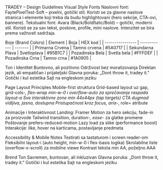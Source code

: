 TRADEY – Design Guidelines
Visual Style
Fonts
Naslovni font: FaytePixelTest-Soft – pixelni, gotički stil. Koristi se za glavne naslove stranica i elemente koji treba da budu highlightovani (hero sekcije, CTA-ovi, bannere).
Tekstualni font: Avara (Black/BoldItalic/Bold) – gotički, moderni stil. Koristi se za sav tekst, postove, profile, mini naslove. Intenzitet se bira prema važnosti sadržaja.

Boje (Brand Colors)
| Element | Boja | HEX kod |
| ---------------- | ------------ | ------- |
| Primarna Crvena | Tamno crvena | #5A0717 |
| Sekundarna Plava | Svetloplava | #95B1C7 |
| Pozadinska Bela | Svetla bela | #FFFDEF |
| Pozadinska Crna | Tamno crna | #1A0905 |

Ton i Identitet
Buntovno, ali pozitivno
Održivost bez moralizovanja
Direktan jezik, ali empatičan i prijateljski
Glavna poruka: „Dont throw it, tradey it."
Gotički i kul estetika
Sajt na engleskom jeziku

Page Layout Principles
Mobile-first struktura
Grid-based layout uz gap, grid-cols-_, flex-wrap
min-w-0 i overflow-auto za sprečavanje raspada layout-a
Sve interaktivne zone min 44x44px (tap targets)
CTA dugmad vidljiva, jasna, dostupna
Pristupačnost kroz focus, aria-_, role= atribute

Animacije i Interaktivnost
Landing: Framer Motion za hero sekciju, fade-in za proizvode
Tailwind transition, duration-_, ease-_ za glatke promene
Poštovanje prefers-reduced-motion
Lazy load za slike (performance boost)
Interakcije: like, hover na karticama, postavljanje predmeta

Accessibility & Mobile Notes
Testirati sa tastaturom i screen reader-om
Fleksibilni layout-i (auto height, min-w-0 i flex-basis logika)
Skrolabilne liste (overflow-x-scroll) za mobilne viewe
Kontrast teksta min AA, poželjno AAA

Brend Ton
Savremen, buntovan, ali inkluzivan
Glavna poruka: „Dont throw it, tradey it."
Gotički i kul estetika
Sajt na engleskom jeziku
